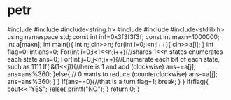 # petr
#include<cstdio>
#include<cstring>
#include<string.h>
#include<algorithm>
#include<iostream>
#include<stdlib.h>
using namespace std;
const int inf=0x3f3f3f3f;
const int maxn=1000000; 
int a[maxn];
int main(){ 
    int n;
    cin>>n; 
    for(int i=0;i<n;i++){
        cin>>a[i];
    }
    int flag=0;
    int ans=0;
    For(int i=0;i<1<<n;i++){//shares 1<<n states enumerates each state 
        ans=0;
                 For(int j=0;j<n;j++){//Enumerate each bit of each state, such as 1111 
                         If(i&(1<<j)){//here is 1 and add (clockwise) 
                ans+=a[j];
                ans=ans%360;
                         }else{ // 0 wants to reduce (counterclockwise) 
                ans-=a[j];
                ans=ans%360;
            }
        }
                 If(ans==0){//that is a turn 
            flag=1;
            break;
        }
    }
    if(flag){
        cout<<"YES";
    }else{
        printf("NO");
    }
    return 0;
}
